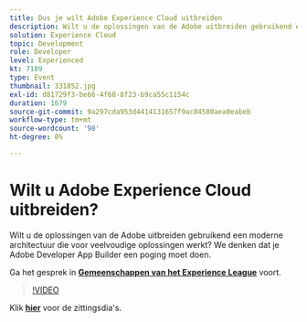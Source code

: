 ```yaml
---
title: Dus je wilt Adobe Experience Cloud uitbreiden
description: Wilt u de oplossingen van de Adobe uitbreiden gebruikend een moderne architectuur die voor veelvoudige oplossingen werkt? We denken dat je Adobe Developer App Builder een poging moet doen. Deze sessie is afgeleverd als onderdeel van de Adobe Developers Live Content-gebeurtenis.
solution: Experience Cloud
topic: Development
role: Developer
level: Experienced
kt: 7189
type: Event
thumbnail: 331852.jpg
exl-id: d81729f3-be66-4f68-8f23-b9ca55c1154c
duration: 1679
source-git-commit: 9a297cda953d4414131657f9ac84580aea0eabeb
workflow-type: tm+mt
source-wordcount: '98'
ht-degree: 0%

---
```


# Wilt u Adobe Experience Cloud uitbreiden?

Wilt u de oplossingen van de Adobe uitbreiden gebruikend een moderne architectuur die voor veelvoudige oplossingen werkt? We denken dat je Adobe Developer App Builder een poging moet doen.

Ga het gesprek in **[Gemeenschappen van het Experience League &#x200B;](https://adobe.ly/36Yd3v6)** voort.

>[!VIDEO](https://video.tv.adobe.com/v/331852/?quality=12&learn=on&hidetitle=true)

Klik **[hier](/help/adobe-developers-live/assets/extend-experience-cloud.pdf)** voor de zittingsdia&#39;s.
